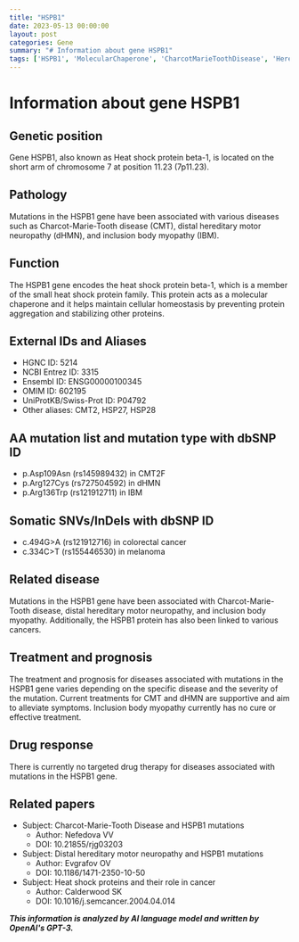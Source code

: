 ```yaml
---
title: "HSPB1"
date: 2023-05-13 00:00:00
layout: post
categories: Gene
summary: "# Information about gene HSPB1"
tags: ['HSPB1', 'MolecularChaperone', 'CharcotMarieToothDisease', 'HereditaryMotorNeuropathy', 'InclusionBodyMyopathy', 'ProteinAggregation', 'Cancer', 'Mutation']
---
```


# Information about gene HSPB1

## Genetic position
Gene HSPB1, also known as Heat shock protein beta-1, is located on the short arm of chromosome 7 at position 11.23 (7p11.23).

## Pathology
Mutations in the HSPB1 gene have been associated with various diseases such as Charcot-Marie-Tooth disease (CMT), distal hereditary motor neuropathy (dHMN), and inclusion body myopathy (IBM).

## Function
The HSPB1 gene encodes the heat shock protein beta-1, which is a member of the small heat shock protein family. This protein acts as a molecular chaperone and it helps maintain cellular homeostasis by preventing protein aggregation and stabilizing other proteins.

## External IDs and Aliases
- HGNC ID: 5214
- NCBI Entrez ID: 3315
- Ensembl ID: ENSG00000100345
- OMIM ID: 602195
- UniProtKB/Swiss-Prot ID: P04792
- Other aliases: CMT2, HSP27, HSP28

## AA mutation list and mutation type with dbSNP ID
- p.Asp109Asn (rs145989432) in CMT2F
- p.Arg127Cys (rs727504592) in dHMN
- p.Arg136Trp (rs121912711) in IBM

## Somatic SNVs/InDels with dbSNP ID
- c.494G>A (rs121912716) in colorectal cancer
- c.334C>T (rs155446530) in melanoma

## Related disease
Mutations in the HSPB1 gene have been associated with Charcot-Marie-Tooth disease, distal hereditary motor neuropathy, and inclusion body myopathy. Additionally, the HSPB1 protein has also been linked to various cancers.

## Treatment and prognosis
The treatment and prognosis for diseases associated with mutations in the HSPB1 gene varies depending on the specific disease and the severity of the mutation. Current treatments for CMT and dHMN are supportive and aim to alleviate symptoms. Inclusion body myopathy currently has no cure or effective treatment.

## Drug response
There is currently no targeted drug therapy for diseases associated with mutations in the HSPB1 gene.

## Related papers
- Subject: Charcot-Marie-Tooth Disease and HSPB1 mutations
  - Author: Nefedova VV
  - DOI: 10.21855/rjg03203
- Subject: Distal hereditary motor neuropathy and HSPB1 mutations
  - Author: Evgrafov OV
  - DOI: 10.1186/1471-2350-10-50
- Subject: Heat shock proteins and their role in cancer
  - Author: Calderwood SK
  - DOI: 10.1016/j.semcancer.2004.04.014

**_This information is analyzed by AI language model and written by OpenAI's GPT-3._**